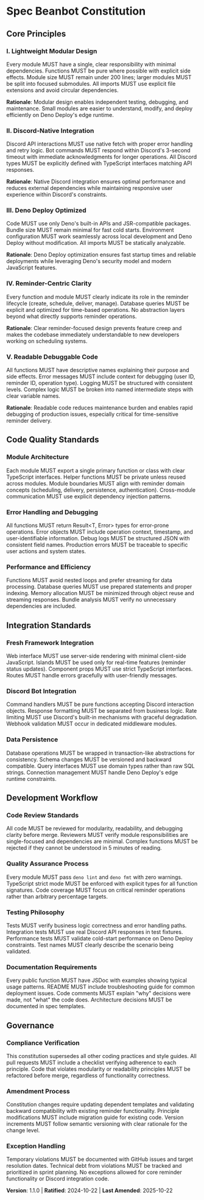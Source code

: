 <!--
=== SYNC IMPACT REPORT ===
Version change: 1.0.0 → 1.1.0
Modified principles: 
- I. Deno-First Architecture → I. Lightweight Modular Design
- II. Discord Bot Integration → II. Discord-Native Integration
- III. Deployment-Ready Simplicity → III. Deno Deploy Optimized
- IV. Reminder-Centric Design (retained with clarity enhancements)
- V. Security by Default → V. Readable Debuggable Code
Added sections: Code Quality Standards, enhanced Integration Standards, comprehensive Development Workflow
Removed sections: Basic Technical Standards (replaced with comprehensive quality focus)
Templates requiring updates:
✅ Updated plan-template.md with modular design constitution checks
✅ Updated spec-template.md with code quality requirements section  
✅ Updated tasks-template.md with module focus and quality gates
Follow-up TODOs: None - all templates updated for code quality and modularity focus
=============================
-->

# Spec Beanbot Constitution

## Core Principles

### I. Lightweight Modular Design
Every module MUST have a single, clear responsibility with minimal dependencies. Functions MUST be pure where possible with explicit side effects. Module size MUST remain under 200 lines; larger modules MUST be split into focused submodules. All imports MUST use explicit file extensions and avoid circular dependencies.

**Rationale**: Modular design enables independent testing, debugging, and maintenance. Small modules are easier to understand, modify, and deploy efficiently on Deno Deploy's edge runtime.

### II. Discord-Native Integration
Discord API interactions MUST use native fetch with proper error handling and retry logic. Bot commands MUST respond within Discord's 3-second timeout with immediate acknowledgments for longer operations. All Discord types MUST be explicitly defined with TypeScript interfaces matching API responses.

**Rationale**: Native Discord integration ensures optimal performance and reduces external dependencies while maintaining responsive user experience within Discord's constraints.

### III. Deno Deploy Optimized
Code MUST use only Deno's built-in APIs and JSR-compatible packages. Bundle size MUST remain minimal for fast cold starts. Environment configuration MUST work seamlessly across local development and Deno Deploy without modification. All imports MUST be statically analyzable.

**Rationale**: Deno Deploy optimization ensures fast startup times and reliable deployments while leveraging Deno's security model and modern JavaScript features.

### IV. Reminder-Centric Clarity
Every function and module MUST clearly indicate its role in the reminder lifecycle (create, schedule, deliver, manage). Database queries MUST be explicit and optimized for time-based operations. No abstraction layers beyond what directly supports reminder operations.

**Rationale**: Clear reminder-focused design prevents feature creep and makes the codebase immediately understandable to new developers working on scheduling systems.

### V. Readable Debuggable Code
All functions MUST have descriptive names explaining their purpose and side effects. Error messages MUST include context for debugging (user ID, reminder ID, operation type). Logging MUST be structured with consistent levels. Complex logic MUST be broken into named intermediate steps with clear variable names.

**Rationale**: Readable code reduces maintenance burden and enables rapid debugging of production issues, especially critical for time-sensitive reminder delivery.

## Code Quality Standards

### Module Architecture
Each module MUST export a single primary function or class with clear TypeScript interfaces. Helper functions MUST be private unless reused across modules. Module boundaries MUST align with reminder domain concepts (scheduling, delivery, persistence, authentication). Cross-module communication MUST use explicit dependency injection patterns.

### Error Handling and Debugging
All functions MUST return Result<T, Error> types for error-prone operations. Error objects MUST include operation context, timestamp, and user-identifiable information. Debug logs MUST be structured JSON with consistent field names. Production errors MUST be traceable to specific user actions and system states.

### Performance and Efficiency  
Functions MUST avoid nested loops and prefer streaming for data processing. Database queries MUST use prepared statements and proper indexing. Memory allocation MUST be minimized through object reuse and streaming responses. Bundle analysis MUST verify no unnecessary dependencies are included.

## Integration Standards

### Fresh Framework Integration
Web interface MUST use server-side rendering with minimal client-side JavaScript. Islands MUST be used only for real-time features (reminder status updates). Component props MUST use strict TypeScript interfaces. Routes MUST handle errors gracefully with user-friendly messages.

### Discord Bot Integration  
Command handlers MUST be pure functions accepting Discord interaction objects. Response formatting MUST be separated from business logic. Rate limiting MUST use Discord's built-in mechanisms with graceful degradation. Webhook validation MUST occur in dedicated middleware modules.

### Data Persistence
Database operations MUST be wrapped in transaction-like abstractions for consistency. Schema changes MUST be versioned and backward compatible. Query interfaces MUST use domain types rather than raw SQL strings. Connection management MUST handle Deno Deploy's edge runtime constraints.

## Development Workflow

### Code Review Standards
All code MUST be reviewed for modularity, readability, and debugging clarity before merge. Reviewers MUST verify module responsibilities are single-focused and dependencies are minimal. Complex functions MUST be rejected if they cannot be understood in 5 minutes of reading.

### Quality Assurance Process
Every module MUST pass `deno lint` and `deno fmt` with zero warnings. TypeScript strict mode MUST be enforced with explicit types for all function signatures. Code coverage MUST focus on critical reminder operations rather than arbitrary percentage targets.

### Testing Philosophy
Tests MUST verify business logic correctness and error handling paths. Integration tests MUST use real Discord API responses in test fixtures. Performance tests MUST validate cold-start performance on Deno Deploy constraints. Test names MUST clearly describe the scenario being validated.

### Documentation Requirements
Every public function MUST have JSDoc with examples showing typical usage patterns. README MUST include troubleshooting guide for common deployment issues. Code comments MUST explain "why" decisions were made, not "what" the code does. Architecture decisions MUST be documented in spec templates.

## Governance

### Compliance Verification
This constitution supersedes all other coding practices and style guides. All pull requests MUST include a checklist verifying adherence to each principle. Code that violates modularity or readability principles MUST be refactored before merge, regardless of functionality correctness.

### Amendment Process  
Constitution changes require updating dependent templates and validating backward compatibility with existing reminder functionality. Principle modifications MUST include migration guide for existing code. Version increments MUST follow semantic versioning with clear rationale for the change level.

### Exception Handling
Temporary violations MUST be documented with GitHub issues and target resolution dates. Technical debt from violations MUST be tracked and prioritized in sprint planning. No exceptions allowed for core reminder functionality or Discord integration code.

**Version**: 1.1.0 | **Ratified**: 2024-10-22 | **Last Amended**: 2025-10-22
